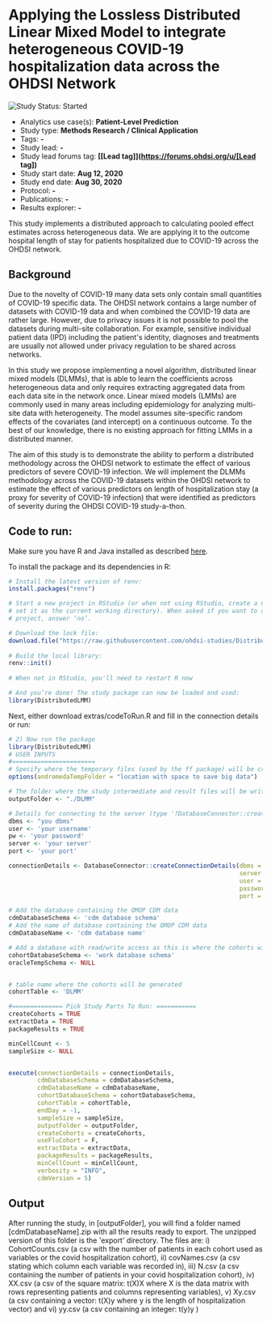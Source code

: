 Applying the Lossless Distributed Linear Mixed Model to integrate heterogeneous COVID-19 hospitalization data across the OHDSI Network 
=============

<img src="https://img.shields.io/badge/Study%20Status-Started-blue.svg" alt="Study Status: Started">

- Analytics use case(s): **Patient-Level Prediction**
- Study type: **Methods Research / Clinical Application**
- Tags: **-**
- Study lead: **-**
- Study lead forums tag: **[[Lead tag]](https://forums.ohdsi.org/u/[Lead tag])**
- Study start date: **Aug 12, 2020**
- Study end date: **Aug 30, 2020**
- Protocol: **-**
- Publications: **-**
- Results explorer: **-**

This study implements a distributed approach to calculating pooled effect estimates across heterogeneous data.  We are applying it to the outcome hospital length of stay for patients hospitalized due to COVID-19 across the OHDSI network.

## Background
Due to the novelty of COVID-19 many data sets only contain small quantities of COVID-19 specific data. The OHDSI network contains a large number of datasets with COVID-19 data and when combined the COVID-19 data are rather large.  However, due to privacy issues it is not possible to pool the datasets during multi-site collaboration. For example, sensitive individual patient data (IPD) including the patient's identity, diagnoses and treatments are usually not allowed under privacy regulation to be shared across networks.

In this study we propose implementing a novel algorithm, distributed linear mixed models (DLMMs), that is able to learn the coefficients across heterogeneous data and only requires extracting aggregated data from each data site in the network once. Linear mixed models (LMMs) are commonly used in many areas including epidemiology for analyzing multi-site data with heterogeneity. The model assumes site-specific random effects of the covariates (and intercept) on a continuous outcome. To the best of our knowledge, there is no existing approach for fitting LMMs in a distributed manner.

The aim of this study is to demonstrate the ability to perform a distributed methodology across the OHDSI network to estimate the effect of various predictors of severe COVID-19 infection. We will implement the DLMMs methodology across the COVID-19 datasets within the OHDSI network to estimate the effect of various predictors on length of hospitalization stay (a proxy for severity of COVID-19 infection) that were identified as predictors of severity during the OHDSI COVID-19 study-a-thon.

## Code to run:

Make sure you have R and Java installed as described [here](https://ohdsi.github.io/Hades/rSetup.html).

To install the package and its dependencies in R:

```r
# Install the latest version of renv:
install.packages("renv")

# Start a new project in RStudio (or when not using RStudio, create a new folder and 
# set it as the current working directory). When asked if you want to use renv with the 
# project, answer ‘no’.

# Download the lock file:
download.file("https://raw.githubusercontent.com/ohdsi-studies/DistributedLMM/renv/renv.lock", "renv.lock")
  
# Build the local library:
renv::init()
  
# When not in RStudio, you'll need to restart R now

# And you’re done! The study package can now be loaded and used:
library(DistributedLMM)
```

Next, either download extras/codeToRun.R and fill in the connection details or run:


```r
# 2) Now run the package
library(DistributedLMM)
# USER INPUTS
#=======================
# Specify where the temporary files (used by the ff package) will be created:
options(andromedaTempFolder = "location with space to save big data")

# The folder where the study intermediate and result files will be written:
outputFolder <- "./DLMM"

# Details for connecting to the server (type '?DatabaseConnector::createConnectionDetails' for info):
dbms <- "you dbms"
user <- 'your username'
pw <- 'your password'
server <- 'your server'
port <- 'your port'

connectionDetails <- DatabaseConnector::createConnectionDetails(dbms = dbms,
                                                                server = server,
                                                                user = user,
                                                                password = pw,
                                                                port = port)

# Add the database containing the OMOP CDM data
cdmDatabaseSchema <- 'cdm database schema'
# Add the name of database containing the OMOP CDM data
cdmDatabaseName <- 'cdm database name'

# Add a database with read/write access as this is where the cohorts will be generated
cohortDatabaseSchema <- 'work database schema'
oracleTempSchema <- NULL


# table name where the cohorts will be generated
cohortTable <- 'DLMM'

#============== Pick Study Parts To Run: ===========
createCohorts = TRUE
extractData = TRUE
packageResults = TRUE

minCellCount <- 5
sampleSize <- NULL


execute(connectionDetails = connectionDetails,
        cdmDatabaseSchema = cdmDatabaseSchema,
        cdmDatabaseName = cdmDatabaseName,
        cohortDatabaseSchema = cohortDatabaseSchema,
        cohortTable = cohortTable,
        endDay = -1,
        sampleSize = sampleSize,
        outputFolder = outputFolder,
        createCohorts = createCohorts,
        useFluCohort = F,
        extractData = extractData,
        packageResults = packageResults,
        minCellCount = minCellCount,
        verbosity = "INFO",
        cdmVersion = 5)

```


## Output

After running the study, in [outputFolder], you will find a folder named [cdmDatabaseName].zip with all the results ready to export.  The unzipped version of this folder is the 'export' directory.  The files are: i) CohortCounts.csv (a csv with the number of patients in each cohort used as variables or the covid hospitalization cohort), ii) covNames.csv (a csv stating which column each variable was recorded in), iii) N.csv (a csv containing the number of patients in your covid hospitalization cohort), iv) XX.csv (a csv of the square matrix: t(X)X where X is the data matrix with rows representing patients and columns representing variables), v) Xy.csv (a csv containing a vector: t(X)y where y is the length of hospitalization vector) and vi) yy.csv (a csv containing an integer: t(y)y )
